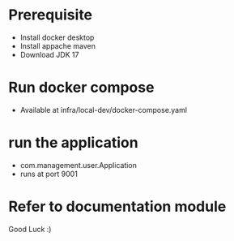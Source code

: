 # Prerequisite

- Install docker desktop
- Install appache maven
- Download JDK 17


# Run docker compose 

- Available at infra/local-dev/docker-compose.yaml


# run the application

 - com.management.user.Application
 - runs at port 9001


# Refer to documentation module


Good Luck :)

